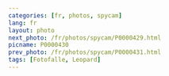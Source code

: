 ```yaml
---
categories: [fr, photos, spycam]
lang: fr
layout: photo
next_photo: /fr/photos/spycam/P0000429.html
picname: P0000430
prev_photo: /fr/photos/spycam/P0000431.html
tags: [Fotofalle, Leopard]
---
```

